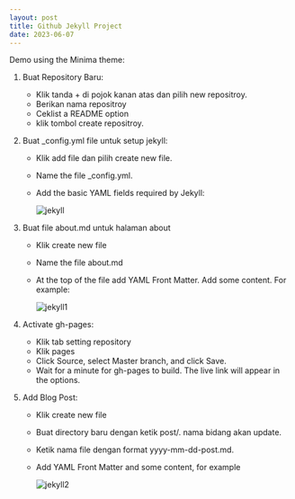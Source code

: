 ```yaml
---
layout: post
title: Github Jekyll Project
date: 2023-06-07
---
```


Demo using the Minima theme:

1. Buat Repository Baru:
   - Klik tanda + di pojok kanan atas dan pilih new repositroy.
   - Berikan nama repositroy
   - Ceklist a README option
   - klik tombol create repositroy.
2. Buat _config.yml file untuk setup jekyll:
   - Klik add file dan pilih create new file.
   - Name the file _config.yml.
   - Add the basic YAML fields required by Jekyll:
   
      ![jekyll](/luxfi/assets/img/posts/jekyll.png)
      
3. Buat file about.md untuk halaman about
   - Klik create new file
   - Name the file about.md
   - At the top of the file add YAML Front Matter. Add some content. For example:
   
      ![jekyll1](/luxfi/assets/img/posts/jekyll1.png)
   
4. Activate gh-pages:
   - Klik tab setting repository
   - Klik pages
   - Click Source, select Master branch, and click Save.
   - Wait for a minute for gh-pages to build. The live link will appear in the options.
   
5. Add Blog Post:
   -  Klik create new file
   -  Buat directory baru dengan ketik post/. nama bidang akan update.
   -  Ketik nama file dengan format yyyy-mm-dd-post.md.
   -  Add YAML Front Matter and some content, for example
   
      ![jekyll2](luxfi/assets/img/posts/jekyll2.png)
